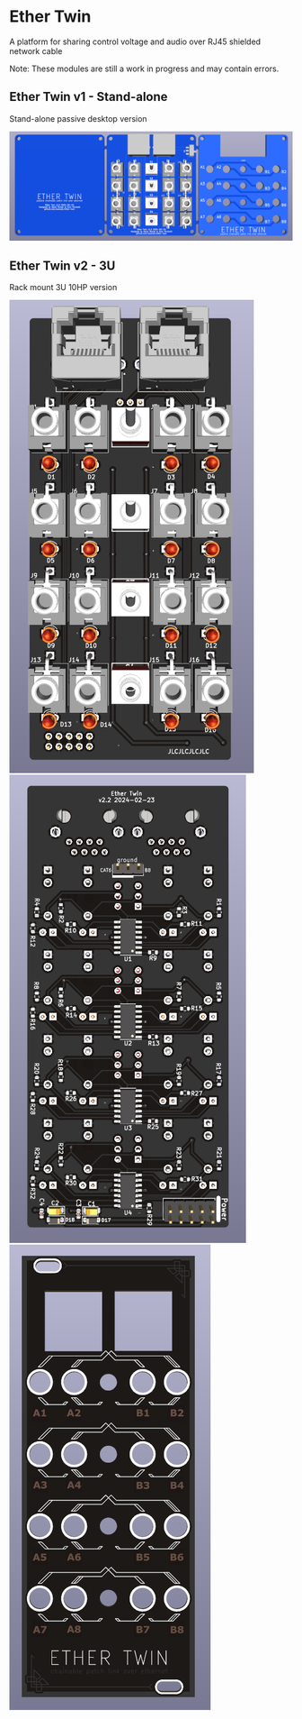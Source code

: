 # Ether Twin

A platform for sharing control voltage and audio over RJ45 shielded network cable

Note: These modules are still a work in progress and may contain errors.

## Ether Twin v1 - Stand-alone

Stand-alone passive desktop version 

![Stand-alone](ether_v1.png "Ether Twin v1")


## Ether Twin v2 - 3U

Rack mount 3U 10HP version

![rack-mount-front](ether_v2_front.png "Ether Twin v1")
![rack-mount-front](ether_v2_back.png "Ether Twin v1")
![rack-mount-front](ether_v2_panel.png "Ether Twin v1")
